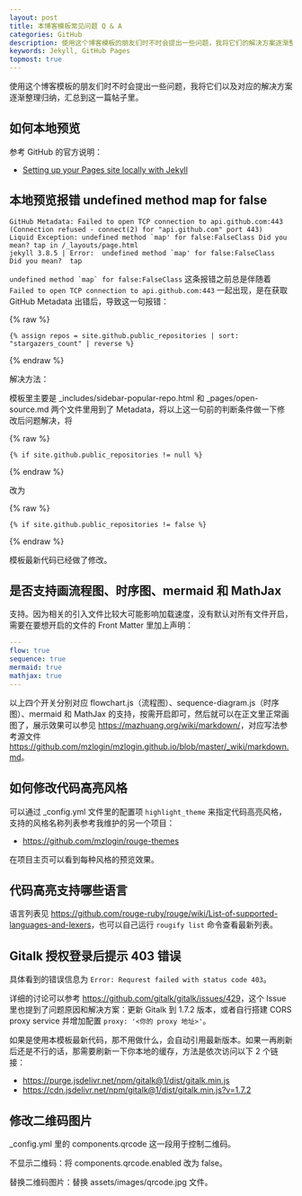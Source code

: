 ```yaml
---
layout: post
title: 本博客模板常见问题 Q & A
categories: GitHub
description: 使用这个博客模板的朋友们时不时会提出一些问题，我将它们的解决方案逐渐整理归纳，汇总到这一篇帖子里。
keywords: Jekyll, GitHub Pages
topmost: true
---
```


使用这个博客模板的朋友们时不时会提出一些问题，我将它们以及对应的解决方案逐渐整理归纳，汇总到这一篇帖子里。

## 如何本地预览

参考 GitHub 的官方说明：

- [Setting up your Pages site locally with Jekyll](https://help.github.com/articles/setting-up-your-pages-site-locally-with-jekyll/)

## 本地预览报错 undefined method map for false

```
GitHub Metadata: Failed to open TCP connection to api.github.com:443 (Connection refused - connect(2) for "api.github.com" port 443)
Liquid Exception: undefined method `map' for false:FalseClass Did you mean? tap in /_layouts/page.html
jekyll 3.8.5 | Error:  undefined method `map' for false:FalseClass
Did you mean?  tap
```

``undefined method `map` for false:FalseClass`` 这条报错之前总是伴随着 `Failed to open TCP connection to api.github.com:443` 一起出现，是在获取 GitHub Metadata 出错后，导致这一句报错：

{% raw %}
```liquid
{% assign repos = site.github.public_repositories | sort: "stargazers_count" | reverse %}
```
{% endraw %}

解决方法：

模板里主要是 _includes/sidebar-popular-repo.html 和 _pages/open-source.md 两个文件里用到了 Metadata，将以上这一句前的判断条件做一下修改后问题解决，将

{% raw %}
```liquid
{% if site.github.public_repositories != null %}
```
{% endraw %}

改为

{% raw %}
```liquid
{% if site.github.public_repositories != false %}
```
{% endraw %}

模板最新代码已经做了修改。

## 是否支持画流程图、时序图、mermaid 和 MathJax

支持。因为相关的引入文件比较大可能影响加载速度，没有默认对所有文件开启，需要在要想开启的文件的 Front Matter 里加上声明：

```yaml
---
flow: true
sequence: true
mermaid: true
mathjax: true
---
```

以上四个开关分别对应 flowchart.js（流程图）、sequence-diagram.js（时序图）、mermaid 和 MathJax 的支持，按需开启即可，然后就可以在正文里正常画图了，展示效果可以参见 <https://mazhuang.org/wiki/markdown/>，对应写法参考源文件 <https://github.com/mzlogin/mzlogin.github.io/blob/master/_wiki/markdown.md>。

## 如何修改代码高亮风格

可以通过 _config.yml 文件里的配置项 `highlight_theme` 来指定代码高亮风格，支持的风格名称列表参考我维护的另一个项目：

- <https://github.com/mzlogin/rouge-themes>

在项目主页可以看到每种风格的预览效果。

## 代码高亮支持哪些语言

语言列表见 <https://github.com/rouge-ruby/rouge/wiki/List-of-supported-languages-and-lexers>，也可以自己运行 `rougify list` 命令查看最新列表。

## Gitalk 授权登录后提示 403 错误

具体看到的错误信息为 `Error: Requrest failed with status code 403`。

详细的讨论可以参考 <https://github.com/gitalk/gitalk/issues/429>，这个 Issue 里也提到了问题原因和解决方案：更新 Gitalk 到 1.7.2 版本，或者自行搭建 CORS proxy service 并增加配置 `proxy: '<你的 proxy 地址>'`。

如果是使用本模板最新代码，那不用做什么，会自动引用最新版本。如果一再刷新后还是不行的话，那需要刷新一下你本地的缓存，方法是依次访问以下 2 个链接：

- <https://purge.jsdelivr.net/npm/gitalk@1/dist/gitalk.min.js>
- <https://cdn.jsdelivr.net/npm/gitalk@1/dist/gitalk.min.js?v=1.7.2>

## 修改二维码图片

_config.yml 里的 components.qrcode 这一段用于控制二维码。

不显示二维码：将 components.qrcode.enabled 改为 false。

替换二维码图片：替换 assets/images/qrcode.jpg 文件。
